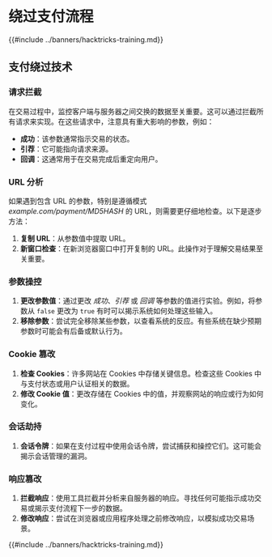# 绕过支付流程

{{#include ../banners/hacktricks-training.md}}

## 支付绕过技术

### 请求拦截

在交易过程中，监控客户端与服务器之间交换的数据至关重要。这可以通过拦截所有请求来实现。在这些请求中，注意具有重大影响的参数，例如：

- **成功**：该参数通常指示交易的状态。
- **引荐**：它可能指向请求来源。
- **回调**：这通常用于在交易完成后重定向用户。

### URL 分析

如果遇到包含 URL 的参数，特别是遵循模式 _example.com/payment/MD5HASH_ 的 URL，则需要更仔细地检查。以下是逐步方法：

1. **复制 URL**：从参数值中提取 URL。
2. **新窗口检查**：在新浏览器窗口中打开复制的 URL。此操作对于理解交易结果至关重要。

### 参数操控

1. **更改参数值**：通过更改 _成功_、_引荐_ 或 _回调_ 等参数的值进行实验。例如，将参数从 `false` 更改为 `true` 有时可以揭示系统如何处理这些输入。
2. **移除参数**：尝试完全移除某些参数，以查看系统的反应。有些系统在缺少预期参数时可能会有后备或默认行为。

### Cookie 篡改

1. **检查 Cookies**：许多网站在 Cookies 中存储关键信息。检查这些 Cookies 中与支付状态或用户认证相关的数据。
2. **修改 Cookie 值**：更改存储在 Cookies 中的值，并观察网站的响应或行为如何变化。

### 会话劫持

1. **会话令牌**：如果在支付过程中使用会话令牌，尝试捕获和操控它们。这可能会揭示会话管理的漏洞。

### 响应篡改

1. **拦截响应**：使用工具拦截并分析来自服务器的响应。寻找任何可能指示成功交易或揭示支付流程下一步的数据。
2. **修改响应**：尝试在浏览器或应用程序处理之前修改响应，以模拟成功交易场景。

{{#include ../banners/hacktricks-training.md}}
